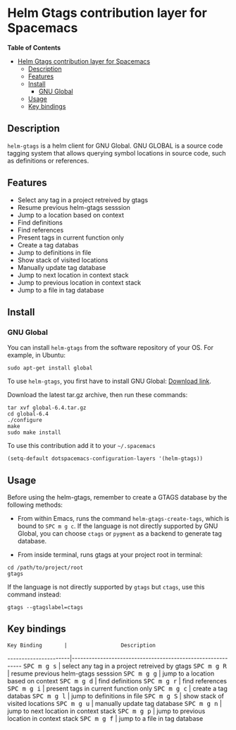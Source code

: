 # Helm Gtags contribution layer for Spacemacs

<!-- markdown-toc start - Don't edit this section. Run M-x markdown-toc/generate-toc again -->
**Table of Contents**

- [Helm Gtags contribution layer for Spacemacs](#helm-gtags-contribution-layer-for-spacemacs)
    - [Description](#description)
    - [Features](#features)
    - [Install](#install)
        - [GNU Global](#gnu-global)
    - [Usage](#usage)
    - [Key bindings](#key-bindings)

<!-- markdown-toc end -->

## Description

`helm-gtags` is a helm client for GNU Global. GNU GLOBAL is a source code
tagging system that allows querying symbol locations in source code, such as
definitions or references.

## Features

- Select any tag in a project retreived by gtags
- Resume previous helm-gtags sesssion
- Jump to a location based on context
- Find definitions
- Find references
- Present tags in current function only
- Create a tag databas
- Jump to definitions in file
- Show stack of visited locations
- Manually update tag database
- Jump to next location in context stack
- Jump to previous location in context stack
- Jump to a file in tag database

## Install

### GNU Global

You can install `helm-gtags` from the software repository of your OS. For example, in Ubuntu:

```shell-script
sudo apt-get install global
```

To use `helm-gtags`, you first have to install GNU Global: [Download link][gnu-global-download].

Download the latest tar.gz archive, then run these commands:

```shell-script
tar xvf global-6.4.tar.gz
cd global-6.4
./configure
make
sudo make install
```

[gnu-global-download]: https://www.gnu.org/software/global/download.html

To use this contribution add it to your `~/.spacemacs`

```elisp
(setq-default dotspacemacs-configuration-layers '(helm-gtags))
```

## Usage

Before using the helm-gtags, remember to create a GTAGS database by the following methods:

- From within Emacs, runs the command `helm-gtags-create-tags`, which is bound
  to `SPC m g c`. If the language is not directly supported by GNU Global, you
  can choose `ctags` or `pygment` as a backend to generate tag database.

- From inside terminal, runs gtags at your project root in terminal:

```shell-script
cd /path/to/project/root
gtags
```

If the language is not directly supported by `gtags` but `ctags`, use this command instead:

```shell-script
gtags --gtagslabel=ctags
```

## Key bindings

    Key Binding       |                 Description
----------------------|------------------------------------------------------------
<kbd>SPC m g s</kbd>  | select any tag in a project retreived by gtags
<kbd>SPC m g R</kbd>  | resume previous helm-gtags sesssion
<kbd>SPC m g g</kbd>  | jump to a location based on context
<kbd>SPC m g d</kbd>  | find definitions
<kbd>SPC m g r</kbd>  | find references
<kbd>SPC m g i</kbd>  | present tags in current function only
<kbd>SPC m g c</kbd>  | create a tag databas
<kbd>SPC m g l</kbd>  | jump to definitions in file
<kbd>SPC m g S</kbd>  | show stack of visited locations
<kbd>SPC m g u</kbd>  | manually update tag database
<kbd>SPC m g n</kbd>  | jump to next location in context stack
<kbd>SPC m g p</kbd>  | jump to previous location in context stack
<kbd>SPC m g f</kbd>  | jump to a file in tag database
